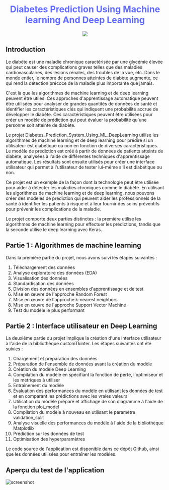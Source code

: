# **<center><font style="color:rgb(100,109,254)">Diabetes Prediction Using Machine learning And Deep Learning</font> </center>**

<center>
<img src='https://www.cdc.gov/diabetes/images/library/spotlights/diabetes-stats-report-724px.png?_=42420' with="100%"></center>

## Introduction

Le diabète est une maladie chronique caractérisée par une glycémie élevée qui peut causer des complications graves telles que des maladies cardiovasculaires, des lésions rénales, des troubles de la vue, etc. Dans le monde entier, le nombre de personnes atteintes de diabète augmente, ce qui rend la détection précoce de la maladie plus importante que jamais.

C'est là que les algorithmes de machine learning et de deep learning peuvent être utiles. Ces approches d'apprentissage automatique peuvent être utilisées pour analyser de grandes quantités de données de santé et identifier les caractéristiques clés qui indiquent une probabilité accrue de développer le diabète. Ces caractéristiques peuvent être utilisées pour créer un modèle de prédiction qui peut évaluer la probabilité qu'une personne soit atteinte de diabète.

Le projet Diabetes_Prediction_System_Using_ML_DeepLearning utilise les algorithmes de machine learning et de deep learning pour prédire si un utilisateur est diabétique ou non en fonction de diverses caractéristiques. Le modèle de prédiction est créé à partir de données de patients atteints de diabète, analysées à l'aide de différentes techniques d'apprentissage automatique. Les résultats sont ensuite utilisés pour créer une interface utilisateur qui permet à l'utilisateur de tester lui-même s'il est diabétique ou non.

Ce projet est un exemple de la façon dont la technologie peut être utilisée pour aider à détecter les maladies chroniques comme le diabète. En utilisant les algorithmes de machine learning et de deep learning, nous pouvons créer des modèles de prédiction qui peuvent aider les professionnels de la santé à identifier les patients à risque et à leur fournir des soins préventifs pour prévenir les complications de la maladie.

Le projet comporte deux parties distinctes : la première utilise les algorithmes de machine learning pour effectuer les prédictions, tandis que la seconde utilise le deep learning avec Keras.

## Partie 1 : Algorithmes de machine learning

Dans la première partie du projet, nous avons suivi les étapes suivantes :

1. Téléchargement des données
2. Analyse exploratoire des données (EDA)
3. Visualisation des données
4. Standardisation des données
5. Division des données en ensembles d'apprentissage et de test
6. Mise en œuvre de l'approche Random Forest
7. Mise en œuvre de l'approche k-nearest neighbors
8. Mise en œuvre de l'approche Support Vector Machine
9. Test du modèle le plus performant

## Partie 2 : Interface utilisateur en Deep Learning

La deuxième partie du projet implique la création d'une interface utilisateur à l'aide de la bibliothèque customTkinter. Les étapes suivantes ont été suivies :

1. Chargement et préparation des données
2. Préparation de l'ensemble de données avant la création du modèle
3. Création du modèle Deep Learning
4. Compilation du modèle en spécifiant la fonction de perte, l'optimiseur et les métriques à utiliser
5. Entraînement du modèle
6. Évaluation des performances du modèle en utilisant les données de test et en comparant les prédictions avec les vraies valeurs
7. Utilisation du modèle préparé et affichage de son diagramme à l'aide de la fonction plot_model
8. Compilation du modèle à nouveau en utilisant le paramètre validation_split
9. Analyse visuelle des performances du modèle à l'aide de la bibliothèque Matplotlib
10. Prédiction sur les données de test
11. Optimisation des hyperparamètres

Le code source de l'application est disponible dans ce dépôt Github, ainsi que les données utilisées pour entraîner les modèles.

## **Aperçu du test de l'application**

![screenshot](project_diabets.gif)
